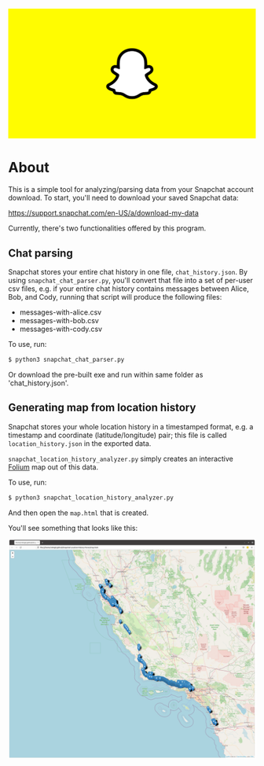 ![snapchat-logo](./docs/snapchat-logo.jpeg)

# About

This is a simple tool for analyzing/parsing data from your Snapchat account download. To start, you'll need to download your saved Snapchat data: 

https://support.snapchat.com/en-US/a/download-my-data

Currently, there's two functionalities offered by this program.

## Chat parsing

Snapchat stores your entire chat history in one file, `chat_history.json`. By using `snapchat_chat_parser.py`, you'll convert that file into a set of per-user csv files, e.g. if your entire chat history contains messages between Alice, Bob, and Cody, running that script will produce the following files:

* messages-with-alice.csv
* messages-with-bob.csv
* messages-with-cody.csv

To use, run:

```bash
$ python3 snapchat_chat_parser.py
```
Or download the pre-built exe and run within same folder as 'chat_history.json'.

## Generating map from location history

Snapchat stores your whole location history in a timestamped format, e.g. a timestamp and coordinate (latitude/longitude) pair; this file is called `location_history.json` in the exported data.

`snapchat_location_history_analyzer.py` simply creates an interactive [Folium](http://python-visualization.github.io/folium/) map out of this data.

To use, run:

```bash
$ python3 snapchat_location_history_analyzer.py
```

And then open the `map.html` that is created.

You'll see something that looks like this:

![folium map screenshot](./docs/snapchat-map-screenshot.png)

